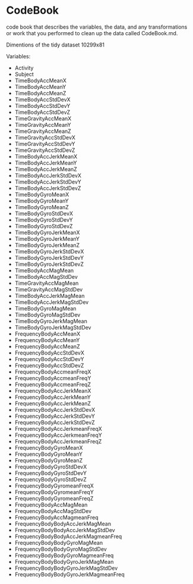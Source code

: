# CodeBook

code book that describes the variables, the data, and any transformations or work that you performed to clean up the data called CodeBook.md. 

Dimentions of the tidy dataset 10299x81 

Variables:

* Activity                         
* Subject                       
* TimeBodyAccMeanX                      
* TimeBodyAccMeanY                      
* TimeBodyAccMeanZ                   
* TimeBodyAccStdDevX                    
* TimeBodyAccStdDevY                    
* TimeBodyAccStdDevZ                   
* TimeGravityAccMeanX                   
* TimeGravityAccMeanY                   
* TimeGravityAccMeanZ                  
* TimeGravityAccStdDevX                 
* TimeGravityAccStdDevY                 
* TimeGravityAccStdDevZ                 
* TimeBodyAccJerkMeanX                  
* TimeBodyAccJerkMeanY                  
* TimeBodyAccJerkMeanZ                  
* TimeBodyAccJerkStdDevX                
* TimeBodyAccJerkStdDevY                
* TimeBodyAccJerkStdDevZ                
* TimeBodyGyroMeanX                     
* TimeBodyGyroMeanY                     
* TimeBodyGyroMeanZ                    
* TimeBodyGyroStdDevX                   
* TimeBodyGyroStdDevY                   
* TimeBodyGyroStdDevZ                  
* TimeBodyGyroJerkMeanX                 
* TimeBodyGyroJerkMeanY                 
* TimeBodyGyroJerkMeanZ                
* TimeBodyGyroJerkStdDevX               
* TimeBodyGyroJerkStdDevY               
* TimeBodyGyroJerkStdDevZ               
* TimeBodyAccMagMean                   
* TimeBodyAccMagStdDev                  
* TimeGravityAccMagMean                
* TimeGravityAccMagStdDev               
* TimeBodyAccJerkMagMean               
* TimeBodyAccJerkMagStdDev              
* TimeBodyGyroMagMean                  
* TimeBodyGyroMagStdDev                
* TimeBodyGyroJerkMagMean              
* TimeBodyGyroJerkMagStdDev             
* FrequencyBodyAccMeanX                 
* FrequencyBodyAccMeanY                 
* FrequencyBodyAccMeanZ                
* FrequencyBodyAccStdDevX               
* FrequencyBodyAccStdDevY               
* FrequencyBodyAccStdDevZ            
* FrequencyBodyAccmeanFreqX           
* FrequencyBodyAccmeanFreqY           
* FrequencyBodyAccmeanFreqZ           
* FrequencyBodyAccJerkMeanX             
* FrequencyBodyAccJerkMeanY             
* FrequencyBodyAccJerkMeanZ            
* FrequencyBodyAccJerkStdDevX
* FrequencyBodyAccJerkStdDevY           
* FrequencyBodyAccJerkStdDevZ        
* FrequencyBodyAccJerkmeanFreqX       
* FrequencyBodyAccJerkmeanFreqY       
* FrequencyBodyAccJerkmeanFreqZ
* FrequencyBodyGyroMeanX                
* FrequencyBodyGyroMeanY                
* FrequencyBodyGyroMeanZ               
* FrequencyBodyGyroStdDevX              
* FrequencyBodyGyroStdDevY              
* FrequencyBodyGyroStdDevZ           
* FrequencyBodyGyromeanFreqX          
* FrequencyBodyGyromeanFreqY          
* FrequencyBodyGyromeanFreqZ         
* FrequencyBodyAccMagMean              
* FrequencyBodyAccMagStdDev          
* FrequencyBodyAccMagmeanFreq        
* FrequencyBodyBodyAccJerkMagMean      
* FrequencyBodyBodyAccJerkMagStdDev  
* FrequencyBodyBodyAccJerkMagmeanFreq
* FrequencyBodyBodyGyroMagMean         
* FrequencyBodyBodyGyroMagStdDev       
* FrequencyBodyBodyGyroMagmeanFreq    
* FrequencyBodyBodyGyroJerkMagMean    
* FrequencyBodyBodyGyroJerkMagStdDev 
* FrequencyBodyBodyGyroJerkMagmeanFreq

